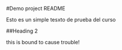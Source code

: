 #Demo project README

Esto es un simple tesxto de prueba del curso 

##Heading 2

this is bound to cause trouble!